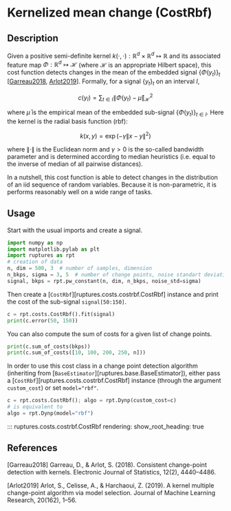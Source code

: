 # Kernelized mean change (CostRbf)

## Description

Given a positive semi-definite kernel $k(\cdot, \cdot) : \mathbb{R}^d\times \mathbb{R}^d \mapsto \mathbb{R}$ and its associated feature map $\Phi:\mathbb{R}^d \mapsto \mathcal{H}$ (where $\mathcal{H}$ is an appropriate Hilbert space), this cost function detects changes in the mean of the embedded signal $\{\Phi(y_t)\}_t$ [[Garreau2018](#Garreau2018), [Arlot2019](#Arlot2019)].
Formally, for a signal $\{y_t\}_t$ on an interval $I$,

$$
c(y_{I}) = \sum_{t\in I} \| \Phi(y_t) - \bar{\mu} \|_{\mathcal{H}}^2
$$

where $\bar{\mu}$ is the empirical mean of the embedded sub-signal $\{\Phi(y_t)\}_{t\in I}$.
Here the kernel is the radial basis function (rbf):

$$
k(x, y) = \exp(-\gamma \| x - y \|^2 )
$$

where $\| \cdot \|$ is the Euclidean norm and $\gamma>0$ is the so-called bandwidth parameter and is determined according to median heuristics (i.e. equal to the inverse of median of all pairwise distances).

In a nutshell, this cost function is able to detect changes in the distribution of an iid sequence of random variables.
Because it is non-parametric, it is performs reasonably well on a wide range of tasks.

## Usage

Start with the usual imports and create a signal.

```python
import numpy as np
import matplotlib.pylab as plt
import ruptures as rpt
# creation of data
n, dim = 500, 3  # number of samples, dimension
n_bkps, sigma = 3, 5  # number of change points, noise standart deviation
signal, bkps = rpt.pw_constant(n, dim, n_bkps, noise_std=sigma)
```

Then create a [`CostRbf`][ruptures.costs.costrbf.CostRbf] instance and print the cost of the sub-signal `signal[50:150]`.

```python
c = rpt.costs.CostRbf().fit(signal)
print(c.error(50, 150))
```

You can also compute the sum of costs for a given list of change points.

```python
print(c.sum_of_costs(bkps))
print(c.sum_of_costs([10, 100, 200, 250, n]))
```

In order to use this cost class in a change point detection algorithm (inheriting from [`BaseEstimator`][ruptures.base.BaseEstimator]), either pass a [`CostRbf`][ruptures.costs.costrbf.CostRbf] instance (through the argument `custom_cost`) or set `model="rbf"`.

```python
c = rpt.costs.CostRbf(); algo = rpt.Dynp(custom_cost=c)
# is equivalent to
algo = rpt.Dynp(model="rbf")
```

::: ruptures.costs.costrbf.CostRbf
    rendering:
        show_root_heading: true

## References

<a id="Garreau2018">[Garreau2018]</a>
Garreau, D., & Arlot, S. (2018). Consistent change-point detection with kernels. Electronic Journal of Statistics, 12(2), 4440–4486.

<a id="Arlot2019">[Arlot2019]</a>
Arlot, S., Celisse, A., & Harchaoui, Z. (2019). A kernel multiple change-point algorithm via model selection. Journal of Machine Learning Research, 20(162), 1–56.
